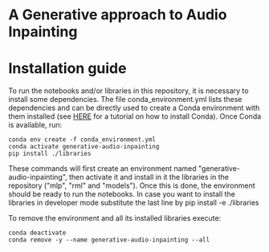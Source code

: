 # A Generative approach to Audio Inpainting

# Installation guide

To run the notebooks and/or libraries in this repository, it is necessary to install some dependencies. The file conda_environment.yml lists these dependencies and can be directly used to create a Conda environment with them installed (see [HERE](https://docs.conda.io/projects/conda/en/latest/user-guide/install/index.html)
for a tutorial on how to install Conda). Once Conda is available, run:
```
conda env create -f conda_environment.yml
conda activate generative-audio-inpainting
pip install ./libraries
```

These commands will first create an environment named "generative-audio-inpainting", then activate it and install in it the libraries in the repository ("mlp", "rml" and "models"). Once this is done, the environment should be ready to run the notebooks. In case you want to install the libraries in developer mode substitute the last line by pip install -e ./libraries

To remove the environment and all its installed libraries execute:
```
conda deactivate
conda remove -y --name generative-audio-inpainting --all
```


